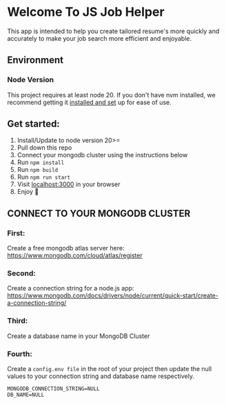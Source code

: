 # Welcome To JS Job Helper
This app is intended to help you create tailored resume's more quickly and accurately to make your job search more efficient and enjoyable.

## Environment

### Node Version
This project requires at least node 20. If you don't have nvm installed, we recommend getting it [installed and set](https://www.freecodecamp.org/news/node-version-manager-nvm-install-guide/) up for ease of use.

## Get started:
1. Install/Update to node version 20>=
2. Pull down this repo
3. Connect your mongodb cluster using the instructions below
4. Run `npm install`
5. Run `npm build`
6. Run `npm run start`
7. Visit [localhost:3000](http://localhost:3000/) in your browser
8. Enjoy :tada:


## CONNECT TO YOUR MONGODB CLUSTER
### First:
Create a free mongodb atlas server here: https://www.mongodb.com/cloud/atlas/register
### Second:
Create a connection string for a node.js app: https://www.mongodb.com/docs/drivers/node/current/quick-start/create-a-connection-string/
### Third:
Create a database name in your MongoDB Cluster
### Fourth:
Create a `config.env file` in the root of your project then update the null values to your connection string and database name respectively.

```
MONGODB_CONNECTION_STRING=NULL
DB_NAME=NULL
```
